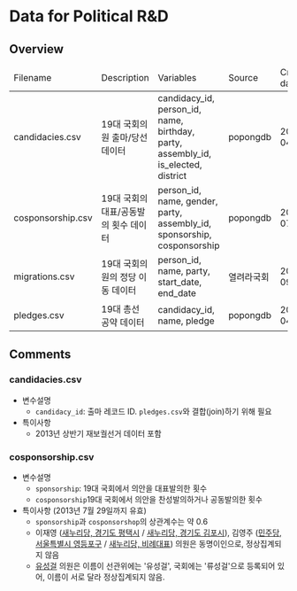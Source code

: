 # Data for Political R&D

## Overview
<table>
<thead>
    <tr>
        <td>Filename</td>
        <td>Description</td>
        <td>Variables</td>
        <td>Source</td>
        <td>Created date</td>
    </tr>
</thead>
<tbody>
    <tr>
        <td>candidacies.csv</td>
        <td>19대 국회의원 출마/당선 데이터</td>
        <td>candidacy&#95;id, person&#95;id, name, birthday, party, assembly&#95;id, is&#95;elected, district</td>
        <td>popongdb</td>
        <td>2012-04-11</td>
    </tr>
    <tr>
        <td>cosponsorship.csv</td>
        <td>19대 국회의 대표/공동발의 횟수 데이터</td>
        <td>person&#95;id, name, gender, party, assembly&#95;id, sponsorship, cosponsorship</td>
        <td>popongdb</td>
        <td>2013-07-29</td>
    </tr>
    <tr>
        <td>migrations.csv</td>
        <td>19대 국회의원의 정당 이동 데이터</td>
        <td>person&#95;id, name, party, start&#95;date, end&#95;date</td>
        <td>열려라국회</td>
        <td>2012-09-09</td>
    </tr>
    <tr>
        <td>pledges.csv</td>
        <td>19대 총선 공약 데이터</td>
        <td>candidacy&#95;id, name, pledge</td>
        <td>popongdb</td>
        <td>2012-04-11</td>
    </tr>
</tbody>
</table>

## Comments
### candidacies.csv
- 변수설명
    - `candidacy_id`: 출마 레코드 ID. `pledges.csv`와 결합(join)하기 위해 필요
- 특이사항
    - 2013년 상반기 재보궐선거 데이터 포함

### cosponsorship.csv
- 변수설명
    - `sponsorship`: 19대 국회에서 의안을 대표발의한 횟수
    - `cosponsorship`19대 국회에서 의안을 찬성발의하거나 공동발의한 횟수
- 특이사항 (2013년 7월 29일까지 유효)
    - `sponsorship`과 `cosponsorshop`의 상관계수는 약 0.6
    - 이재영 ([새누리당, 경기도 평택시](http://pokr.kr/person/19561115) / [새누리당, 경기도 김포시](http://pokr.kr/person/197515)), 김영주 ([민주당, 서울특별시 영등포구](http://pokr.kr/person/195526) / [새누리당, 비례대표](http://pokr.kr/person/19541125)) 의원은 동명이인으로, 정상집계되지 않음
    - [유성걸](http://pokr.kr/person/19571122) 의원은 이름이 선관위에는 '유성걸', 국회에는 '류성걸'으로 등록되어 있어, 이름이 서로 달라 정상집계되지 않음.
